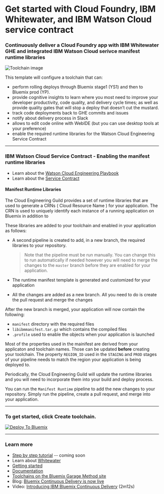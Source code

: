 # Get started with Cloud Foundry, IBM Whitewater, and IBM Watson Cloud service contract

### Continuously deliver a Cloud Foundry app with IBM Whitewater GHE and integrated IBM Watson Cloud serivce manifest runtime libraries

![Toolchain image](.bluemix/toolchain.png)

This template will configure a toolchain that can:
* perform rolling deploys through Bluemix stage1 (YS1) and then to Bluemix prod (YP).
* provide cognitive insights to learn where you most need to improve your developer productivity, code quality, and delivery cycle times; as well as provide quality gates that will stop a deploy that doesn’t cut the mustard.
* track code deployments back to GHE commits and issues
* notify about delivery process in Slack
* allows to edit code online with WebIDE (but you can use desktop tools at your preference)
* enable the required 
runtime libraries for the Watson Cloud Engineering Service Contract

---

### IBM Watson Cloud Service Contract - Enabling the manifest runtime libraries

* Learn about the [Watson Cloud Engineering Playbook](https://pages.github.ibm.com/the-playbook/index.html)
* Learn about the [Service Contract](https://pages.github.ibm.com/CloudEngineering/service_contract/)

#### Manifest Runtime Libraries

The Cloud Engineering Guild provides a set of runtime libraries that are used to generate a CRNs ( Cloud Resource Name ) for your application.  The CRN is used to uniquely identify each instance of a running application on Bluemix in addition to 

These libraries are added to your toolchain and enabled in your application as follows:

* A second pipeline is created to add, in a new branch, the required libraries to your repository.
    > Note that the pipeline must be run manually.  You can change this to run automatically if needed however you will need to merge the changes to the `master` branch before they are enabled for your application.

* The runtime manifest template is generated and customized for your application
* All the changes are added as a new branch.  All you need to do is create the pull request and merge the changes

After the new branch is merged, your application will now contain the following:
  * `manifest` directory with the required files
  * `libibmmanifest.tar.gz` which contains the compiled files
  * `.profile` used to enable the objects when your application is launched

Most of the properties used in the mainifest are derived from your applicaton and toolchain names.  Those can be updated **before** creating your toolchain.  The property `REGION_ID` used in the `STAGING` and `PROD` stages of your pipeline needs to match the region your application is being deployed to.

Periodically, the Cloud Engineering Guild will update the runtime libraries and you will need to incorporate them into your build and deploy process.

You can run the `Manifest Runtime` pipeline to add the new changes to your repository.  Simply run the pipeline, create a pull request, and merge into your application.

---

### To get started, click **Create toolchain**.

[![Deploy To Bluemix](https://console.ng.bluemix.net/devops/graphics/create_toolchain_button.png)](https://console.ng.bluemix.net/devops/setup/deploy/?repository=https://github.com/open-toolchain/cf-ceg-toolchain)

---
### Learn more

* [Step by step tutorial]() -- coming soon
* Learn about [Whitewater](https://whitewater.ibm.com)
* [Getting started](https://bluemix.net/devops)
* [Documentation](https://console.ng.bluemix.net/docs/services/ContinuousDelivery/index.html?pos=2)
* [Toolchains on the Bluemix Garage Method site](https://www.ibm.com/devops/method/category/tools)
* Blog: [Bluemix Continuous Delivery is now live](https://www.ibm.com/blogs/bluemix/2016/11/bluemix-continuous-delivery-is-now-live/)
* Video: [Introducing IBM Bluemix Continuous Delivery](https://www.youtube.com/watch?v=QPSAZ64APpc&feature=youtu.be) (2m12s)

